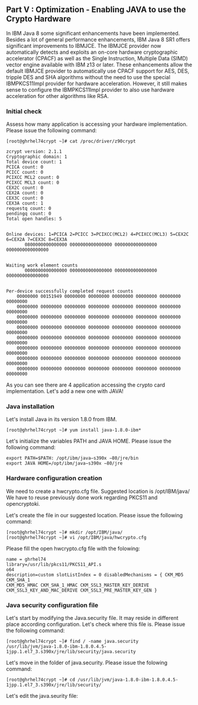 ## Part V : Optimization - Enabling JAVA to use the Crypto Hardware
In IBM Java 8 some significant enhancements have been implemented. Besides a lot of general performance enhancements, IBM Java 8 SR1 offers significant improvements to IBMJCE. The IBMJCE provider now automatically detects and exploits an on-core hardware cryptographic accelerator (CPACF) as well as the Single Instruction, Multiple Data (SIMD) vector engine available with IBM z13 or later. 
These enhancements allow the default IBMJCE provider to automatically use CPACF support for AES, DES, tripple DES and SHA algorithms without the need to use the special IBMPKCS11Impl provider for hardware acceleration. However, it still makes sense to configure the IBMPKCS11Impl provider to also use hardware acceleration for other algorithms like RSA.

### Initial check
Assess how many application is accessing your hardware implementation. Please issue the following command:
```
[root@ghrhel74crypt ~]# cat /proc/driver/z90crypt

zcrypt version: 2.1.1
Cryptographic domain: 1
Total device count: 1
PCICA count: 0
PCICC count: 0
PCIXCC MCL2 count: 0
PCIXCC MCL3 count: 0
CEX2C count: 0
CEX2A count: 0
CEX3C count: 0
CEX3A count: 1
requestq count: 0
pendingq count: 0
Total open handles: 5


Online devices: 1=PCICA 2=PCICC 3=PCIXCC(MCL2) 4=PCIXCC(MCL3) 5=CEX2C 6=CEX2A 7=CEX3C 8=CEX3A
	   0800000000000000 0000000000000000 0000000000000000 0000000000000000 


Waiting work element counts
	   0000000000000000 0000000000000000 0000000000000000 0000000000000000 


Per-device successfully completed request counts
    00000000 00151949 00000000 00000000 00000000 00000000 00000000 00000000 
    00000000 00000000 00000000 00000000 00000000 00000000 00000000 00000000 
    00000000 00000000 00000000 00000000 00000000 00000000 00000000 00000000 
    00000000 00000000 00000000 00000000 00000000 00000000 00000000 00000000 
    00000000 00000000 00000000 00000000 00000000 00000000 00000000 00000000 
    00000000 00000000 00000000 00000000 00000000 00000000 00000000 00000000 
    00000000 00000000 00000000 00000000 00000000 00000000 00000000 00000000 
    00000000 00000000 00000000 00000000 00000000 00000000 00000000 00000000 
```
As you can see there are 4 application accessing the crypto card implementation. Let's add a new one with JAVA!

### Java installation
Let's install Java in its version 1.8.0 from IBM.
```
[root@ghrhel74crypt ~]# yum install java-1.8.0-ibm*
```
Let's initialize the variables PATH and JAVA HOME. Please issue the following command:
```
export PATH=$PATH: /opt/ibm/java−s390x −80/jre/bin
export JAVA HOME=/opt/ibm/java−s390x −80/jre
```

### Hardware configuration creation
We need to create a hwcrypto.cfg file.
Suggested location is /opt/IBM/java/
We have to reuse previously done work regarding PKCS11 and opencryptoki.

Let's create the file in our suggested location. Please issue the following command:
```
[root@ghrhel74crypt ~]# mkdir /opt/IBM/java/
[root@ghrhel74crypt ~]# vi /opt/IBM/java/hwcrypto.cfg
```
Please fill the open hwcrypto.cfg file with the folowing:
```
name = ghrhel74
library=/usr/lib/pkcs11/PKCS11_API.s
o64
description=custom slotListIndex = 0 disabledMechanisms = { CKM_MD5
CKM_SHA_1
CKM_MD5_HMAC CKM_SHA_1_HMAC CKM_SSL3_MASTER_KEY_DERIVE CKM_SSL3_KEY_AND_MAC_DERIVE CKM_SSL3_PRE_MASTER_KEY_GEN }
```


### Java security configuration file

Let's start by modifying the Java.security file. It may reside in different place according configuration. Let's check where this file is. Please issue the following command:
```
[root@ghrhel74crypt ~]# find / -name java.security
/usr/lib/jvm/java-1.8.0-ibm-1.8.0.4.5-1jpp.1.el7_3.s390x/jre/lib/security/java.security
```

Let's move in the folder of java.security. Please issue the folowing command:
```
[root@ghrhel74crypt ~]# cd /usr/lib/jvm/java-1.8.0-ibm-1.8.0.4.5-1jpp.1.el7_3.s390x/jre/lib/security/
```

Let's edit the java.seurity file:
